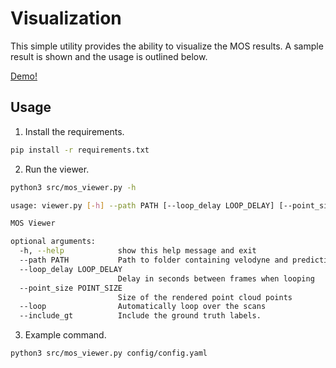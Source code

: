 # Visualization
This simple utility provides the ability to visualize the MOS results.
A sample result is shown and the usage is outlined below.

[Demo!]()

## Usage
1. Install the requirements.
```bash
pip install -r requirements.txt
```
2. Run the viewer.
```bash
python3 src/mos_viewer.py -h

usage: viewer.py [-h] --path PATH [--loop_delay LOOP_DELAY] [--point_size POINT_SIZE] [--loop] [--include_gt]

MOS Viewer

optional arguments:
  -h, --help            show this help message and exit
  --path PATH           Path to folder containing velodyne and prediction folders
  --loop_delay LOOP_DELAY
                        Delay in seconds between frames when looping
  --point_size POINT_SIZE
                        Size of the rendered point cloud points
  --loop                Automatically loop over the scans
  --include_gt          Include the ground truth labels.
```
3. Example command.
```bash
python3 src/mos_viewer.py config/config.yaml
```